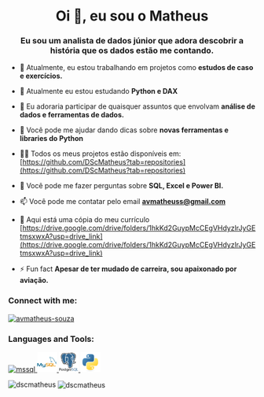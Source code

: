 <h1 align="center">Oi 👋, eu sou o Matheus</h1>
<h3 align="center">Eu sou um analista de dados júnior que adora descobrir a história que os dados estão me contando.</h3>

- 🔭 Atualmente, eu estou trabalhando em projetos como **estudos de caso e exercícios.**

- 🌱 Atualmente eu estou estudando **Python e DAX**

- 👯 Eu adoraria participar de quaisquer assuntos que envolvam **análise de dados e ferramentas de dados.**

- 🤝 Você pode me ajudar dando dicas sobre **novas ferramentas e libraries do Python**

- 👨‍💻 Todos os meus projetos estão disponíveis em: [https://github.com/DScMatheus?tab=repositories](https://github.com/DScMatheus?tab=repositories)

- 💬 Você pode me fazer perguntas sobre **SQL, Excel e Power BI.**

- 📫 Você pode me contatar pelo email **avmatheuss@gmail.com**

- 📄 Aqui está uma cópia do meu currículo [https://drive.google.com/drive/folders/1hkKd2GuypMcCEgVHdyzlrJyGEtmsxwxA?usp=drive_link](https://drive.google.com/drive/folders/1hkKd2GuypMcCEgVHdyzlrJyGEtmsxwxA?usp=drive_link)

- ⚡ Fun fact **Apesar de ter mudado de carreira, sou apaixonado por aviação.**

<h3 align="left">Connect with me:</h3>
<p align="left">
<a href="https://linkedin.com/in/avmatheus-souza" target="blank"><img align="center" src="https://raw.githubusercontent.com/rahuldkjain/github-profile-readme-generator/master/src/images/icons/Social/linked-in-alt.svg" alt="avmatheus-souza" height="30" width="40" /></a>
</p>

<h3 align="left">Languages and Tools:</h3>
<p align="left"> <a href="https://www.microsoft.com/en-us/sql-server" target="_blank" rel="noreferrer"> <img src="https://www.svgrepo.com/show/303229/microsoft-sql-server-logo.svg" alt="mssql" width="40" height="40"/> </a> <a href="https://www.mysql.com/" target="_blank" rel="noreferrer"> <img src="https://raw.githubusercontent.com/devicons/devicon/master/icons/mysql/mysql-original-wordmark.svg" alt="mysql" width="40" height="40"/> </a> <a href="https://www.postgresql.org" target="_blank" rel="noreferrer"> <img src="https://raw.githubusercontent.com/devicons/devicon/master/icons/postgresql/postgresql-original-wordmark.svg" alt="postgresql" width="40" height="40"/> </a> <a href="https://www.python.org" target="_blank" rel="noreferrer"> <img src="https://raw.githubusercontent.com/devicons/devicon/master/icons/python/python-original.svg" alt="python" width="40" height="40"/> </a> </p>

<p><img align="left" src="https://github-readme-stats.vercel.app/api/top-langs?username=dscmatheus&show_icons=true&locale=en&layout=compact" alt="dscmatheus" /></p>

<p>&nbsp;<img align="center" src="https://github-readme-stats.vercel.app/api?username=dscmatheus&show_icons=true&locale=en" alt="dscmatheus" /></p>
